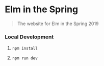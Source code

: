 # Elm in the Spring
> The website for Elm in the Spring 2019

### Local Development

1. `npm install`

1. `npm run dev`
